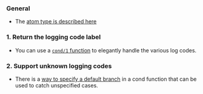 ### General

- The [atom type is described here][atom]

### 1. Return the logging code label

- You can use a [`cond/1` function][cond] to elegantly handle the various log codes.

### 2. Support unknown logging codes

- There is a [way to specify a default branch][cond] in a cond function that can be used to catch unspecified cases.

[atom]: https://elixir-lang.org/getting-started/basic-types.html#atoms
[cond]: https://elixir-lang.org/getting-started/case-cond-and-if.html#cond
